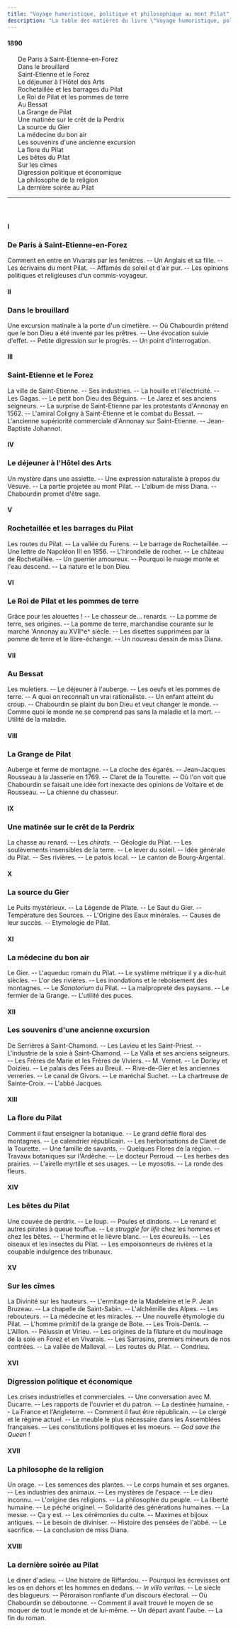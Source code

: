```yaml
---
title: "Voyage humoristique, politique et philosophique au mont Pilat"
description: "La table des matières du livre \"Voyage humoristique, politique et philosophique au mont Pilat\" du Docteur Francus (Albin Mazon) publié en 1890 par l'Imprimerie du Salut Public de Lyon"
---
```


#### 1890

<div id="toc">

1. De Paris à Saint-Etienne-en-Forez
1. Dans le brouillard
1. Saint-Etienne et le Forez
1. Le déjeuner à l'Hôtel des Arts
1. Rochetaillée et les barrages du Pilat
1. Le Roi de Pilat et les pommes de terre
1. Au Bessat
1. La Grange de Pilat
1. Une matinée sur le crêt de la Perdrix
1. La source du Gier
1. La médecine du bon air
1. Les souvenirs d'une ancienne excursion
1. La flore du Pilat
1. Les bêtes du Pilat
1. Sur les cîmes
1. Digression politique et économique
1. La philosophe de la religion
1. La dernière soirée au Pilat

</div>

<header><hr></header>

#### I

### De Paris à Saint-Etienne-en-Forez

<div class="tltr">

Comment en entre en Vivarais par les fenêtres. -- Un Anglais et sa fille. -- Les
écrivains du mont Pilat. -- Affamés de soleil et d'air pur. -- Les opinions
politiques et religieuses d'un commis-voyageur.

</div>

#### II

### Dans le brouillard

<div class="tltr">

Une excursion matinale à la porte d'un cimetière. -- Où Chabourdin prétend que
le bon Dieu a été inventé par les prêtres. -- Une évocation suivie d'effet. --
Petite digression sur le progrès. -- Un point d'interrogation.

</div>

#### III

### Saint-Etienne et le Forez

<div class="tltr">

La ville de Saint-Etienne. -- Ses industries. -- La houille et l'électricité. --
Les Gagas. -- Le petit bon Dieu des Béguins. -- Le Jarez et ses anciens
seigneurs. -- La surprise de Saint-Etienne par les protestants d'Annonay en
1562. -- L'amiral Coligny à Saint-Etienne et le combat du Bessat. -- L'ancienne
supériorité commerciale d'Annonay sur Saint-Etienne. -- Jean-Baptiste Johannot.

</div>

#### IV

### Le déjeuner à l'Hôtel des Arts

<div class="tltr">

Un mystère dans une assiette. -- Une expression naturaliste à propos du Vésuve.
-- La partie projetée au mont Pilat. -- L'album de miss Diana. -- Chabourdin
promet d'être sage.

</div>

#### V

### Rochetaillée et les barrages du Pilat

<div class="tltr">

Les routes du Pilat. -- La vallée du Furens. -- Le barrage de Rochetaillée. --
Une lettre de Napoléon III en 1856. -- L'hirondelle de rocher. -- Le château de
Rochetaillée. -- Un guerrier amoureux. -- Pourquoi le nuage monte et l'eau
descend. -- La nature et le bon Dieu.

</div>

#### VI

### Le Roi de Pilat et les pommes de terre

<div class="tltr">

Grâce pour les alouettes ! -- Le chasseur de... renards. -- La pomme de terre,
ses origines. -- La pomme de terre, marchandise courante sur le marché 'Annonay
au XVII^e^ siècle. -- Les disettes supprimées par la pomme de terre et le
libre-échange. -- Un nouveau dessin de miss Diana.

</div>

#### VII

### Au Bessat

<div class="tltr">

Les muletiers. -- Le déjeuner à l'auberge. -- Les oeufs et les pommes de terre.
-- A quoi on reconnaît un vrai rationaliste. -- Un enfant atteint du croup. --
Chabourdin se plaint du bon Dieu et veut changer le monde. -- Comme quoi le
monde ne se comprend pas sans la maladie et la mort. -- Utilité de la maladie.

</div>

#### VIII

### La Grange de Pilat

<div class="tltr">

Auberge et ferme de montagne. -- La cloche des égarés. -- Jean-Jacques Rousseau
à la Jasserie en 1769. -- Claret de la Tourette. -- Où l'on voit que Chabourdin
se faisait une idée fort inexacte des opinions de Voltaire et de Rousseau. -- La
chienne du chasseur.

</div>

#### IX

### Une matinée sur le crêt de la Perdrix

<div class="tltr">

La chasse au renard. -- Les _chirats_. -- Géologie du Pilat. -- Les soulèvements
insensibles de la terre. -- Le lever du soleil. -- Idée générale du Pilat. --
Ses rivières. -- Le patois local. -- Le canton de Bourg-Argental.

</div>

#### X

### La source du Gier

<div class="tltr">

Le Puits mystérieux. -- La Légende de Pilate. -- Le Saut du Gier. -- Température
des Sources. -- L'Origine des Eaux minérales. -- Causes de leur succès. --
Etymologie de Pilat.

</div>

#### XI

### La médecine du bon air

<div class="tltr">

Le Gier. -- L'aqueduc romain du Pilat. -- Le système métrique il y a dix-huit
siècles. -- L'or des rivières. -- Les inondations et le reboisement des
montagnes. -- Le _Sanatorium_ du Pilat. -- La malpropreté des paysans. -- Le
fermier de la Grange. -- L'utilité des puces.

</div>

#### XII

### Les souvenirs d'une ancienne excursion

<div class="tltr">

De Serrières à Saint-Chamond. -- Les Lavieu et les Saint-Priest. -- L'industrie
de la soie à Saint-Chamond. -- La Valla et ses anciens seigneurs. -- Les Frères
de Marie et les Frères de Viviers. -- M. Vernet. -- Le Dorley et Doizieu. -- Le
palais des Fées au Breuil. -- Rive-de-Gier et les anciennes verreries. -- Le
canal de Givors. -- Le maréchal Suchet. -- La chartreuse de Sainte-Croix. --
L'abbé Jacques.

</div>

#### XIII

### La flore du Pilat

<div class="tltr">

Comment il faut enseigner la botanique. -- Le grand défilé floral des montagnes.
-- Le calendrier républicain. -- Les herborisations de Claret de la Tourette. --
Une famille de savants. -- Quelques Flores de la région. -- Travaux botaniques
sur l'Ardèche. -- Le docteur Perroud. -- Les herbes des prairies. -- L'airelle
myrtille et ses usages. -- Le myosotis. -- La ronde des fleurs.

</div>

#### XIV

### Les bêtes du Pilat

<div class="tltr">

Une couvée de perdrix. -- Le loup. -- Poules et dindons. -- Le renard et autres
pirates à queue touffue. -- Le _struggle for life_ chez les hommes et chez les
bêtes. -- L'hermine et le lièvre blanc. -- Les écureuils. -- Les oiseaux et les
insectes du Pilat. -- Les empoisonneurs de rivières et la coupable indulgence
des tribunaux.

</div>

#### XV

### Sur les cîmes

<div class="tltr">

La Divinité sur les hauteurs. -- L'ermitage de la Madeleine et le P. Jean
Bruzeau. -- La chapelle de Saint-Sabin. -- L'alchémille des Alpes. -- Les
rebouteurs. -- La médecine et les miracles. -- Une nouvelle étymologie du Pilat.
-- L'homme primitif de la grange de Bote. -- Les Trois-Dents. -- L'Aillon. --
Pélussin et Virieu. -- Les origines de la filature et du moulinage de la soie en
Forez et en Vivarais. -- Les Sarrasins, premiers mineurs de nos contrées. -- La
vallée de Malleval. -- Les routes du Pilat. -- Condrieu.

</div>

#### XVI

### Digression politique et économique

<div class="tltr">

Les crises industrielles et commerciales. -- Une conversation avec M. Ducarre.
-- Les rapports de l'ouvrier et du patron. -- La destinée humaine. -- La France
et l'Angleterre. -- Comment il faut être républicain. -- Le clergé et le régime
actuel. -- Le meuble le plus nécessaire dans les Assemblées françaises. -- Les
constitutions politiques et les moeurs. -- _God save the Queen_ !

</div>

#### XVII

### La philosophe de la religion

<div class="tltr">

Un orage. -- Les semences des plantes. -- Le corps humain et ses organes. -- Les
industries des animaux. -- Les mystères de l'espace. -- Le dieu inconnu. --
L'origine des religions. -- La philosophie du peuple. -- La liberté humaine. --
Le péché originel. -- Solidarité des générations humaines. -- La messe. -- Ça y
est. -- Les cérémonies du culte. -- Maximes et bijoux antiques. -- Le besoin de
diviniser. -- Histoire des pensées de l'abbé. -- Le sacrifice. -- La conclusion
de miss Diana.

</div>

#### XVIII

### La dernière soirée au Pilat

<div class="tltr">

Le diner d'adieu. -- Une histoire de Riffardou. -- Pourquoi les écrevisses ont
les os en dehors et les hommes en dedans. -- _In villo veritas_. -- Le siècle
des blagueurs. -- Péroraison ronflante d'un discours électoral. -- Où Chabourdin
se déboutonne. -- Comment il avait trouvé le moyen de se moquer de tout le monde
et de lui-même. -- Un départ avant l'aube. -- La fin du roman.

</div>
